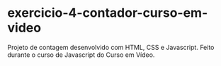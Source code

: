 # exercicio-4-contador-curso-em-video

Projeto de contagem desenvolvido com HTML, CSS e Javascript. Feito durante o curso de Javascript do Curso em Vídeo.
